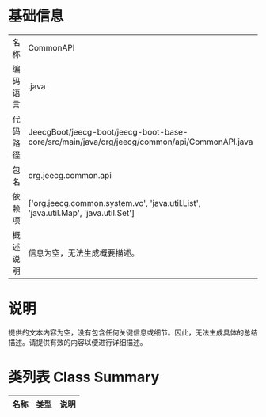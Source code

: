 # 基础信息

|      |      |
|------|------|
| 名称 | CommonAPI |
| 编码语言 | .java |
| 代码路径 | JeecgBoot/jeecg-boot/jeecg-boot-base-core/src/main/java/org/jeecg/common/api/CommonAPI.java |
| 包名 | org.jeecg.common.api |
| 依赖项 | ['org.jeecg.common.system.vo', 'java.util.List', 'java.util.Map', 'java.util.Set'] |
| 概述说明 | 信息为空，无法生成概要描述。 |

# 说明

提供的文本内容为空，没有包含任何关键信息或细节。因此，无法生成具体的总结描述。请提供有效的内容以便进行详细描述。

# 类列表 Class Summary

| 名称   | 类型  | 说明 |
|-------|------|-------------|





